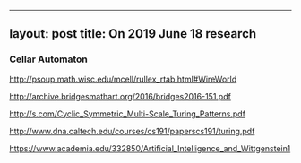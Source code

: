 
---
layout: post
title: On 2019 June 18 research
---

### Cellar Automaton


http://psoup.math.wisc.edu/mcell/rullex_rtab.html#WireWorld


http://archive.bridgesmathart.org/2016/bridges2016-151.pdf

http://s.com/Cyclic_Symmetric_Multi-Scale_Turing_Patterns.pdf


http://www.dna.caltech.edu/courses/cs191/paperscs191/turing.pdf

https://www.academia.edu/332850/Artificial_Intelligence_and_Wittgenstein1



